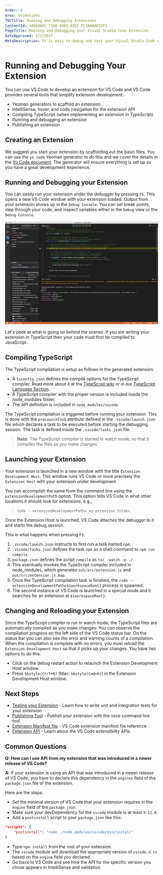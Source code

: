 ```yaml
---
Order: 8
Area: extensions
TOCTitle: Running and Debugging Extensions
ContentId: 44569A0C-7196-48E6-A5EE-FC5AAAAD32F3
PageTitle: Running and Debugging your Visual Studio Code Extension
DateApproved: 2/2/2017
MetaDescription: It is easy to debug and test your Visual Studio Code extension (plug-in).  The Yo Code extension generator scaffolds the necessary settings to run and debug your extension directly in Visual Studio Code.
---
```


# Running and Debugging Your Extension

You can use VS Code to develop an extension for VS Code and VS Code provides several tools that simplify extension development:

* Yeoman generators to scaffold an extension
* IntelliSense, hover, and code navigation for the extension API
* Compiling TypeScript (when implementing an extension in TypeScript)
* Running and debugging an extension
* Publishing an extension

## Creating an Extension

We suggest you start your extension by scaffolding out the basic files. You can use the `yo code` Yeoman generator to do this and we cover the details in the [Yo Code document](/docs/tools/yocode.md).  The generator will ensure everything is set up so you have a great development experience.

## Running and Debugging your Extension

You can easily run your extension under the debugger by pressing `F5`. This opens a new VS Code window with your extension loaded. Output from your extension shows up in the `Debug Console`. You can set break points, step through your code, and inspect variables either in the `Debug` view or the `Debug Console`.

![Debugging extensions](images/debugging-extensions/debug.png)

Let's peek at what is going on behind the scenes. If you are writing your extension in TypeScript then your code must first be compiled to JavaScript.

## Compiling TypeScript

The TypeScript compilation is setup as follows in the generated extension:

* A `tsconfig.json` defines the compile options for the TypeScript compiler. Read more about it at the [TypeScript wiki](https://www.typescriptlang.org/docs/handbook/tsconfig-json.html) or in our [TypeScript Language Section](/docs/languages/typescript.md#tsconfigjson).
* A TypeScript compiler with the proper version is included inside the node_modules folder.
* The API definition is included in `node_modules/vscode`.

The TypeScript compilation is triggered before running your extension. This is done with the `preLaunchTask` attribute defined in the
`.vscode/launch.json` file which declares a task to be executed before starting the debugging session. The task is defined inside the `.vscode/tasks.json` file.

> **Note:** The TypeScript compiler is started in watch mode, so that it compiles the files as you make changes.

## Launching your Extension

Your extension is launched in a new window with the title `Extension Development Host`. This window runs VS Code or more
precisely the `Extension Host` with your extension under development.

You can accomplish the same from the command line using the `extensionDevelopmentPath` option. This option tells VS Code in what
other locations it should look for extensions, e.g.,

>`code --extensionDevelopmentPath=_my_extension_folder`.

Once the Extension Host is launched, VS Code attaches the debugger to it and starts the debug session.

This is what happens when pressing `F5`:

 1. `.vscode/launch.json` instructs to first run a task named `npm`.
 2. `.vscode/tasks.json` defines the task `npm` as a shell command to `npm run compile`.
 3. `package.json` defines the script `compile` as `tsc -watch -p ./`
 4. This eventually invokes the TypeScript compiler included in node_modules, which generates `out/src/extension.js` and `out/src/extension.js.map`.
 5. Once the TypeScript compilation task is finished, the `code --extensionDevelopmentPath=${workspaceRoot}` process is spawned.
 6. The second instance of VS Code is launched in a special mode and it searches for an extension at `${workspaceRoot}`.

## Changing and Reloading your Extension

Since the TypeScript compiler is run in watch mode, the TypeScript files are automatically compiled as you make changes. You can observe
the compilation progress on the left side of the VS Code status bar. On the status bar you can also see the error and warning counts of a
compilation. When the compilation is complete with no errors, you must reload the `Extension Development Host` so that it picks up
your changes. You have two options to do this:

* Click on the debug restart action to relaunch the Extension Development Host window.
* Press `kbstyle(Ctrl+R)` (Mac: `kbstyle(Cmd+R)`) in the Extension Development Host window.

## Next Steps

* [Testing your Extension](/docs/extensions/testing-extensions.md) - Learn how to write unit and integration tests for your extension
* [Publishing Tool](/docs/tools/vscecli.md) - Publish your extension with the vsce command line tool.
* [Extension Manifest file](/docs/extensionAPI/extension-manifest.md) - VS Code extension manifest file reference
* [Extension API](/docs/extensionAPI/overview.md) - Learn about the VS Code extensibility APIs

## Common Questions

**Q: How can I use API from my extension that was introduced in a newer release of VS Code?**

**A:** If your extension is using an API that was introduced in a newer release of VS Code, you have to declare this dependency in the
`engines` field of the `package.json` file of the extension. 

Here are the steps:

* Set the minimal version of VS Code that your extension requires in the `engine` field of the `package.json`.
* Make sure your devDependency for the `vscode` module is at least `0.11.0`.
* Add a `postinstall` script to your `package.json` like this:

```json
"scripts": {
    "postinstall": "node ./node_modules/vscode/bin/install"
}
```

* Type `npm install` from the root of your extension.
* The `vscode` module will download the appropriate version of `vscode.d.ts` based on the `engine` field you declared.
* Go back to VS Code and see how the API for the specific version you chose appears in IntelliSense and validation.
